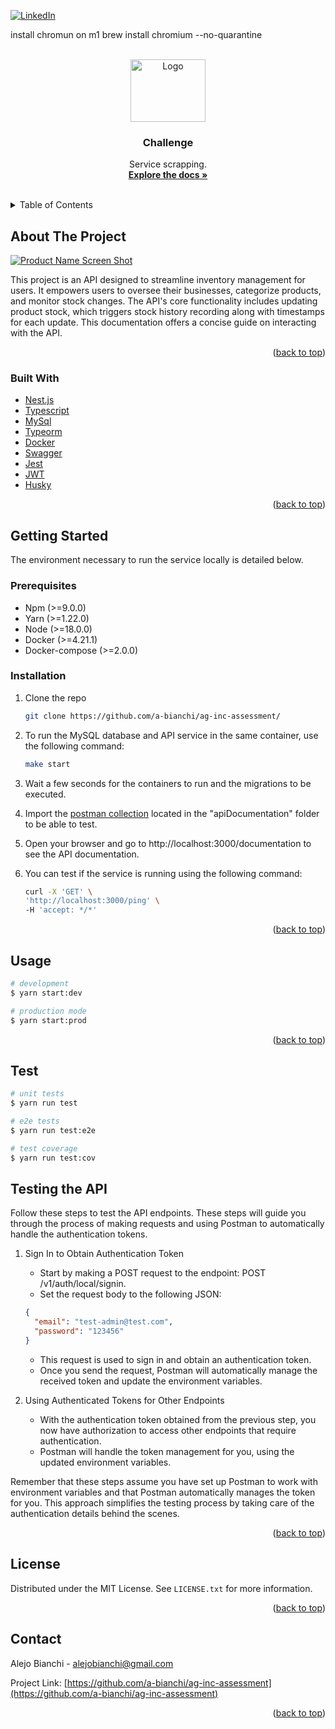 <div id="top"></div>
<!--
*** Thanks for checking out the Best-README-Template. If you have a suggestion
*** that would make this better, please fork the repo and create a pull request
*** or simply open an issue with the tag "enhancement".
*** Don't forget to give the project a star!
*** Thanks again! Now go create something AMAZING! :D
-->



<!-- PROJECT SHIELDS -->
<!--
*** I'm using markdown "reference style" links for readability.
*** Reference links are enclosed in brackets [ ] instead of parentheses ( ).
*** See the bottom of this document for the declaration of the reference variables
*** for contributors-url, forks-url, etc. This is an optional, concise syntax you may use.
*** https://www.markdownguide.org/basic-syntax/#reference-style-links
-->
[![LinkedIn][linkedin-shield]][linkedin-url]


install chromun on m1
brew install chromium --no-quarantine


<!-- PROJECT LOGO -->
<br />
<div align="center">
  <a href="https://github.com/a-bianchi/ag-inc-assessment">
    <img src="images/logo.webp" alt="Logo" width="120" height="100">
  </a>

<h3 align="center">Challenge</h3>

  <p align="center">
    Service scrapping.
    <br />
    <a href="https://github.com/a-bianchi/ag-inc-assessment"><strong>Explore the docs »</strong></a>
    <br />
    <br />
  </p>
</div>



<!-- TABLE OF CONTENTS -->
<details>
  <summary>Table of Contents</summary>
  <ol>
    <li>
      <a href="#about-the-project">About The Project</a>
      <ul>
        <li><a href="#built-with">Built With</a></li>
      </ul>
    </li>
    <li>
      <a href="#getting-started">Getting Started</a>
      <ul>
        <li><a href="#prerequisites">Prerequisites</a></li>
        <li><a href="#installation">Installation</a></li>
      </ul>
    </li>
    <li><a href="#usage">Usage</a></li>
    <li><a href="#license">License</a></li>
    <li><a href="#contact">Contact</a></li>
  </ol>
</details>



<!-- ABOUT THE PROJECT -->
## About The Project

[![Product Name Screen Shot][product-screenshot]]()

This project is an API designed to streamline inventory management for users. It empowers users to oversee their businesses, categorize products, and monitor stock changes. The API's core functionality includes updating product stock, which triggers stock history recording along with timestamps for each update. This documentation offers a concise guide on interacting with the API.

<p align="right">(<a href="#top">back to top</a>)</p>



### Built With

* [Nest.js](https://docs.nestjs.com/)
* [Typescript](https://www.typescriptlang.org/)
* [MySql](https://www.mysql.com/)
* [Typeorm](https://typeorm.io/)
* [Docker](https://www.docker.com/)
* [Swagger](https://swagger.io/)
* [Jest](https://jestjs.io/)
* [JWT](https://jwt.io/)
* [Husky](https://www.npmjs.com/package/husky)

<p align="right">(<a href="#top">back to top</a>)</p>



<!-- GETTING STARTED -->
## Getting Started

The environment necessary to run the service locally is detailed below.

### Prerequisites

- Npm (>=9.0.0)
- Yarn (>=1.22.0)
- Node (>=18.0.0)
- Docker (>=4.21.1)
- Docker-compose (>=2.0.0)
  
### Installation

1. Clone the repo
   ```sh
   git clone https://github.com/a-bianchi/ag-inc-assessment/
   ```
   
2. To run the MySQL database and API service in the same container, use the following command:
   ```sh
   make start
   ```

3. Wait a few seconds for the containers to run and the migrations to be executed.

4. Import the <a href="https://github.com/a-bianchi/ag-inc-assessment/blob/develop/documents/ag-assessment-2">postman collection</a> located in the "apiDocumentation" folder to be able to test.

5. Open your browser and go to http://localhost:3000/documentation to see the API documentation.

6. You can test if the service is running using the following command:
   ```sh
   curl -X 'GET' \
   'http://localhost:3000/ping' \
   -H 'accept: */*'
   ```
  
<p align="right">(<a href="#top">back to top</a>)</p>



<!-- USAGE EXAMPLES -->
## Usage

```bash
# development
$ yarn start:dev

# production mode
$ yarn start:prod
```

<p align="right">(<a href="#top">back to top</a>)</p>



<!-- TEST EXAMPLES -->
## Test

```bash
# unit tests
$ yarn run test

# e2e tests
$ yarn run test:e2e

# test coverage
$ yarn run test:cov
```

<!-- TEST API EXAMPLES -->
## Testing the API

Follow these steps to test the API endpoints. These steps will guide you through the process of making requests and using Postman to automatically handle the authentication tokens.


1. Sign In to Obtain Authentication Token
   * Start by making a POST request to the endpoint: POST /v1/auth/local/signin.
   * Set the request body to the following JSON:
    ```json
    {
      "email": "test-admin@test.com",
      "password": "123456"
    }
    ```
    * This request is used to sign in and obtain an authentication token.
    * Once you send the request, Postman will automatically manage the received token and update the environment variables.

2. Using Authenticated Tokens for Other Endpoints
    * With the authentication token obtained from the previous step, you now have authorization to access other endpoints that require authentication.
    * Postman will handle the token management for you, using the updated environment variables.

Remember that these steps assume you have set up Postman to work with environment variables and that Postman automatically manages the token for you. This approach simplifies the testing process by taking care of the authentication details behind the scenes.

<p align="right">(<a href="#top">back to top</a>)</p>


<!-- LICENSE -->
## License

Distributed under the MIT License. See `LICENSE.txt` for more information.

<p align="right">(<a href="#top">back to top</a>)</p>



<!-- CONTACT -->
## Contact

Alejo Bianchi - alejobianchi@gmail.com

Project Link: [https://github.com/a-bianchi/ag-inc-assessment](https://github.com/a-bianchi/ag-inc-assessment)

<p align="right">(<a href="#top">back to top</a>)</p>


<!-- MARKDOWN LINKS & IMAGES -->
<!-- https://www.markdownguide.org/basic-syntax/#reference-style-links -->
[license-shield]: https://img.shields.io/github/license/github_username/repo_name.svg?style=for-the-badge
[license-url]: https://github.com/a-bianchi/ag-inc-assessment/LICENSE.txt
[linkedin-shield]: https://img.shields.io/badge/-LinkedIn-black.svg?style=for-the-badge&logo=linkedin&colorB=555
[linkedin-url]: https://linkedin.com/in/alejobianchi
[product-screenshot]: images/models.svg
[challenge-document]: https://github.com/a-bianchi/ag-inc-assessment/blob/develop/document/ag-assessment-2.pdf
